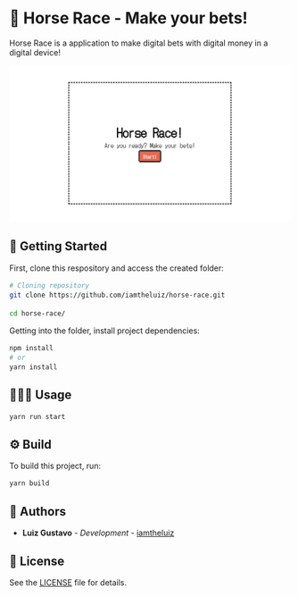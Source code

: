 # 🐎 Horse Race - Make your bets!

Horse Race is a application to make digital bets with digital money in a digital device!

<p align="center">
  <img src=".github/main.png" alt="Application Interface" />
</p>

## 🏃 Getting Started

First, clone this respository and access the created folder:

```bash
# Cloning repository
git clone https://github.com/iamtheluiz/horse-race.git

cd horse-race/
```

Getting into the folder, install project dependencies:

```bash
npm install
# or
yarn install
```

## 👨🏽‍💻 Usage

```bash
yarn run start
```

## ⚙️ Build

To build this project, run:

```bash
yarn build
```

## 💼 Authors

* **Luiz Gustavo** - *Development* - [iamtheluiz](https://github.com/iamtheluiz)

## 📃 License

See the [LICENSE](LICENSE) file for details.
